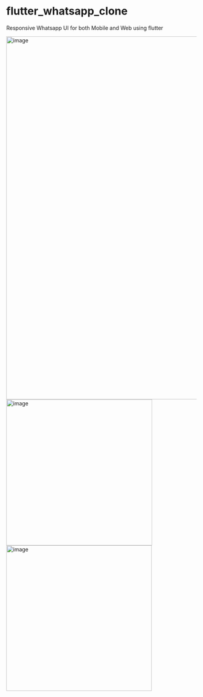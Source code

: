 # flutter_whatsapp_clone

Responsive Whatsapp UI for both Mobile and Web using flutter

<img width="960" alt="image" src="https://user-images.githubusercontent.com/114337820/208952996-baffd006-21d1-4a44-ade5-c6ca390ff20c.png">

<img width="386" alt="image" src="https://user-images.githubusercontent.com/114337820/208954997-aaa5ba9f-9fa8-4977-8181-efe1fbe19d31.png">

<img width="385" alt="image" src="https://user-images.githubusercontent.com/114337820/208955075-0f83764f-bbea-4a66-8126-d350373d11fb.png">




